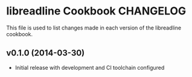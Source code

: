 # libreadline Cookbook CHANGELOG

This file is used to list changes made in each version of the libreadline cookbook.

## v0.1.0 (2014-03-30)
- Initial release with development and CI toolchain configured
